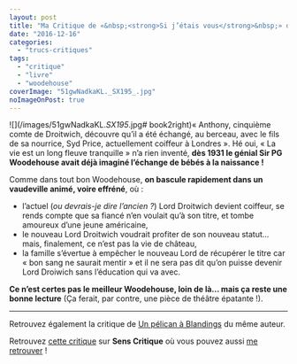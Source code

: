 ```yaml
---
layout: post
title: "Ma Critique de «&nbsp;<strong>Si j’étais vous</strong>&nbsp;» de <em><abbr>P.G.</abbr> Woodehouse</em>"
date: "2016-12-16"
categories: 
  - "trucs-critiques"
tags: 
  - "critique"
  - "livre"
  - "woodehouse"
coverImage: "51gwNadkaKL._SX195_.jpg"
noImageOnPost: true
---
```


![](/images/51gwNadkaKL._SX195_.jpg# book2right)« Anthony, cinquième comte de Droitwich, découvre qu’il a été échangé, au berceau, avec le fils de sa nourrice, Syd Price, actuellement coiffeur à Londres ». Hé oui, « La vie est un long fleuve tranquille » n’a rien inventé, **dès 1931 le génial Sir PG Woodehouse avait déjà imaginé l’échange de bébés à la naissance !**

Comme dans tout bon Woodehouse, **on bascule rapidement dans un vaudeville animé, voire effréné**, où :

- l’actuel (_ou devrais-je dire l’ancien ?_) Lord Droitwich devient coiffeur, se rends compte que sa fiancé n’en voulait qu’à son titre, et tombe amoureux d’une jeune américaine,
- le nouveau Lord Droitwich voudrait profiter de son nouveau statut... mais, finalement, ce n’est pas la vie de château,
- la famille s’évertue à empêcher le nouveau Lord de récupérer le titre car « bon sang ne saurait mentir » et il ne sera pas dit qu’on puisse devenir Lord Droiwich sans l’éducation qui va avec.

**Ce n’est certes pas le meilleur Woodehouse, loin de là... mais ça reste une bonne lecture** (Ça ferait, par contre, une pièce de théâtre épatante !).

* * *

Retrouvez également la critique de [Un pélican à Blandings](https://www.6x8.org/2016/01/ma-critique-de-un-pelican-a-blandings-de-pg-wodehouse/) du même auteur.

Retrouvez [cette critique](http://www.senscritique.com/livre/Si_j_etais_vous/critique/113492805) sur **Sens Critique** où vous pouvez aussi [me retrouver](http://www.senscritique.com/Arnaud_Malon) !

